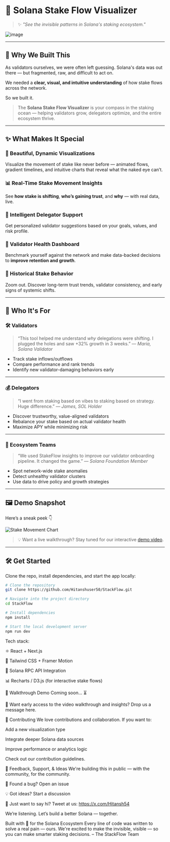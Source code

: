 # 🚀 Solana Stake Flow Visualizer

> ✨ *"See the invisible patterns in Solana's staking ecosystem."*


![image](https://github.com/user-attachments/assets/4efb077c-f9e8-4e99-a21a-c68e6507e185)


---

## 🔮 Why We Built This

As validators ourselves, we were often left guessing. Solana's data was out there — but fragmented, raw, and difficult to act on.

We needed a **clear, visual, and intuitive understanding** of how stake flows across the network.

So we built it.

> The **Solana Stake Flow Visualizer** is your compass in the staking ocean — helping validators grow, delegators optimize, and the entire ecosystem thrive.

---

## ✨ What Makes It Special

### 🎨 Beautiful, Dynamic Visualizations
Visualize the movement of stake like never before — animated flows, gradient timelines, and intuitive charts that reveal what the naked eye can’t.

### 📊 Real-Time Stake Movement Insights
See **how stake is shifting**, **who’s gaining trust**, and **why** — with real data, live.

### 🧠 Intelligent Delegator Support
Get personalized validator suggestions based on your goals, values, and risk profile.

### 🏁 Validator Health Dashboard
Benchmark yourself against the network and make data-backed decisions to **improve retention and growth**.

### 📆 Historical Stake Behavior
Zoom out. Discover long-term trust trends, validator consistency, and early signs of systemic shifts.

---

## 🧭 Who It's For

### 🛠️ Validators

> “This tool helped me understand *why* delegations were shifting. I plugged the holes and saw +32% growth in 3 weeks.” — *Maria, Solana Validator*

- Track stake inflows/outflows
- Compare performance and rank trends
- Identify new validator-damaging behaviors early

---

### 💰 Delegators

> “I went from staking based on vibes to staking based on strategy. Huge difference.” — *James, SOL Holder*

- Discover trustworthy, value-aligned validators
- Rebalance your stake based on actual validator health
- Maximize APY while minimizing risk

---

### 🧱 Ecosystem Teams

> “We used StakeFlow insights to improve our validator onboarding pipeline. It changed the game.” — *Solana Foundation Member*

- Spot network-wide stake anomalies
- Detect unhealthy validator clusters
- Use data to drive policy and growth strategies

---

## 🖼️ Demo Snapshot

Here’s a sneak peek 👇

![Stake Movement Chart](https://placeholder.com/800x400)

> 💡 Want a live walkthrough? Stay tuned for our interactive [demo video](https://your-demo-link.com).

---

## 🛠️ Get Started

Clone the repo, install dependencies, and start the app locally:

```bash
# Clone the repository
git clone https://github.com/Hitanshuser50/StackFlow.git

# Navigate into the project directory
cd StackFlow

# Install dependencies
npm install

# Start the local development server
npm run dev
```

Tech stack:

⚛️ React + Next.js

🎨 Tailwind CSS + Framer Motion

📡 Solana RPC API Integration

📊 Recharts / D3.js (for interactive stake flows)

🎥 Walkthrough Demo
Coming soon... ⏳

🧠 Want early access to the video walkthrough and insights? Drop us a message here.

🤝 Contributing
We love contributions and collaboration. If you want to:

Add a new visualization type

Integrate deeper Solana data sources

Improve performance or analytics logic

Check out our contribution guidelines.

📣 Feedback, Support, & Ideas
We're building this in public — with the community, for the community.

🐛 Found a bug? Open an issue

💡 Got ideas? Start a discussion

👋 Just want to say hi? Tweet at us: https://x.com/Hitansh54 

We’re listening. Let’s build a better Solana — together.

 Built with 🧡 for the Solana Ecosystem
Every line of code was written to solve a real pain — ours.
We're excited to make the invisible, visible — so you can make smarter staking decisions.
– The StackFlow Team

